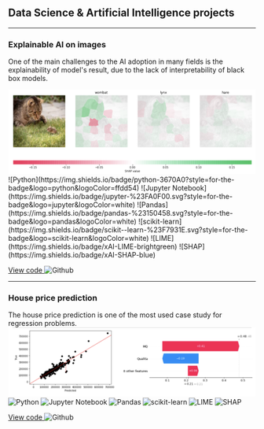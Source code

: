 ## Data Science & Artificial Intelligence projects

---

### Explainable AI on images
One of the main challenges to the AI adoption in many fields is the explainability of model's result, due to the lack of interpretability of black box models.
<!-- <img src="images/whale lime.png?raw=true"/> -->
<img src="images/cat-shap.png?raw=true"/>
![Python](https://img.shields.io/badge/python-3670A0?style=for-the-badge&logo=python&logoColor=ffdd54)
![Jupyter Notebook](https://img.shields.io/badge/jupyter-%23FA0F00.svg?style=for-the-badge&logo=jupyter&logoColor=white)
![Pandas](https://img.shields.io/badge/pandas-%23150458.svg?style=for-the-badge&logo=pandas&logoColor=white)
![scikit-learn](https://img.shields.io/badge/scikit--learn-%23F7931E.svg?style=for-the-badge&logo=scikit-learn&logoColor=white)
![LIME](https://img.shields.io/badge/xAI-LIME-brightgreen)
![SHAP](https://img.shields.io/badge/xAI-SHAP-blue)

[View code ](https://github.com/marcellocannone/explainableAI) ![Github](https://img.shields.io/badge/GitHub-100000?style=for-the-badge&logo=github&logoColor=white)

---
### House price prediction
The house price prediction is one of the most used case study for regression problems.
<img src="images/house_price_screen.png?raw=true"/>
![Python](https://img.shields.io/badge/python-3670A0?style=for-the-badge&logo=python&logoColor=ffdd54)
![Jupyter Notebook](https://img.shields.io/badge/jupyter-%23FA0F00.svg?style=for-the-badge&logo=jupyter&logoColor=white)
![Pandas](https://img.shields.io/badge/pandas-%23150458.svg?style=for-the-badge&logo=pandas&logoColor=white)
![scikit-learn](https://img.shields.io/badge/scikit--learn-%23F7931E.svg?style=for-the-badge&logo=scikit-learn&logoColor=white)
![LIME](https://img.shields.io/badge/xAI-LIME-brightgreen)
![SHAP](https://img.shields.io/badge/xAI-SHAP-blue)

[View code ](https://github.com/marcellocannone/house_price_prediction) ![Github](https://img.shields.io/badge/GitHub-100000?style=for-the-badge&logo=github&logoColor=white)
<!-- [Project 2 Title](/pdf/sample_presentation.pdf)
<img src="images/dummy_thumbnail.jpg?raw=true"/> 

---
-->
